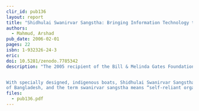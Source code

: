 ```yaml
---
clir_id: pub136
layout: report
title: "Shidhulai Swanirvar Sangstha: Bringing Information Technology to Rural Bangladesh by Boat"
authors: 
  - Mahmud, Arshad
pub_date: 2006-02-01
pages: 22
isbn: 1-932326-24-3
eric:
doi: 10.5281/zenodo.7785342
description: "The 2005 recipient of the Bill & Melinda Gates Foundation Access to Learning Award overcame the challenge that the ecosystem of Bangladesh poses and found a way to deliver information technology to residents of some of that country’s flood-prone areas.


With specially designed, indigenous boats, Shidhulai Swanirvar Sangstha is using cellular technology and solar power to provide Internet access and online training to thousands of rural residents. Shidhulai is the name of a village in the Natore district
of Bangladesh, and the term swanirvar sangstha means “self-reliant organization.” This report is a case study of of how Shidhulai Swanirvar Sangstha approached formidable obstacles and documents the overall success of the project."
files:
  - pub136.pdf
---
```

